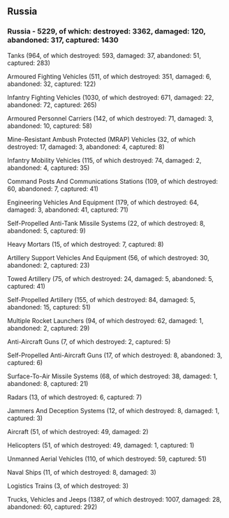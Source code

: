 
 
 ## Russia
 
 ### Russia - 5229, of which: destroyed: 3362, damaged: 120, abandoned: 317, captured: 1430

 

 

 Tanks (964, of which destroyed: 593, damaged: 37, abandoned: 51, captured: 283)

 Armoured Fighting Vehicles (511, of which destroyed: 351, damaged: 6, abandoned: 32, captured: 122)

 Infantry Fighting Vehicles (1030, of which destroyed: 671, damaged: 22, abandoned: 72, captured: 265)

 Armoured Personnel Carriers (142, of which destroyed: 71, damaged: 3, abandoned: 10, captured: 58)

 Mine-Resistant Ambush Protected (MRAP) Vehicles (32, of which destroyed: 17, damaged: 3, abandoned: 4, captured: 8)

 Infantry Mobility Vehicles (115, of which destroyed: 74, damaged: 2, abandoned: 4, captured: 35)

 Command Posts And Communications Stations (109, of which destroyed: 60, abandoned: 7, captured: 41)

 Engineering Vehicles And Equipment (179, of which destroyed: 64, damaged: 3, abandoned: 41, captured: 71)

 Self-Propelled Anti-Tank Missile Systems (22, of which destroyed: 8, abandoned: 5, captured: 9)

 Heavy Mortars (15, of which destroyed: 7, captured: 8)

 Artillery Support Vehicles And Equipment (56, of which destroyed: 30, abandoned: 2, captured: 23)

 Towed Artillery (75, of which destroyed: 24, damaged: 5, abandoned: 5, captured: 41)

 Self-Propelled Artillery (155, of which destroyed: 84, damaged: 5, abandoned: 15, captured: 51)

 Multiple Rocket Launchers (94, of which destroyed: 62, damaged: 1, abandoned: 2, captured: 29)

 Anti-Aircraft Guns (7, of which destroyed: 2, captured: 5)

 Self-Propelled Anti-Aircraft Guns (17, of which destroyed: 8, abandoned: 3, captured: 6)

 Surface-To-Air Missile Systems (68, of which destroyed: 38, damaged: 1, abandoned: 8, captured: 21)

 Radars (13, of which destroyed: 6, captured: 7)

 Jammers And Deception Systems (12, of which destroyed: 8, damaged: 1, captured: 3)

 Aircraft (51, of which destroyed: 49, damaged: 2)

 Helicopters (51, of which destroyed: 49, damaged: 1, captured: 1)

 Unmanned Aerial Vehicles (110, of which destroyed: 59, captured: 51)

 Naval Ships (11, of which destroyed: 8, damaged: 3)

 Logistics Trains (3, of which destroyed: 3)

 Trucks, Vehicles and Jeeps (1387, of which destroyed: 1007, damaged: 28, abandoned: 60, captured: 292)

